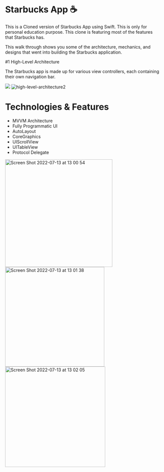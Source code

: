 # Starbucks App ☕
This is a Cloned version of Starbucks App using Swift. This is only for personal education purpose.
This clone is featuring most of the features that Starbucks has.


This walk through shows you some of the architecture, mechanics, and designs that went into building the Starbucks application.

#1 High-Level Architecture

The Starbucks app is made up for various view controllers, each containing their own navigation bar.

![](https://user-images.githubusercontent.com/89012665/178704528-42ec54a5-ff80-41b5-bfeb-9d13a64a1510.png)
![high-level-architecture2](https://user-images.githubusercontent.com/89012665/178704762-4f77a5a3-457d-45ec-9a77-46d3b026fdc5.png)
# Technologies & Features

- MVVM Architecture
- Fully Programmatic UI
- AutoLayout
- CoreGraphics
- UIScrollView
- UITableView
- Protocol Delegate
<img width="347" alt="Screen Shot 2022-07-13 at 13 00 54" src="https://user-images.githubusercontent.com/89012665/178707850-1c5a9812-01a9-4c64-9f74-7d9316e8ae27.png">
<img width="321" alt="Screen Shot 2022-07-13 at 13 01 38" src="https://user-images.githubusercontent.com/89012665/178707866-2e431b20-bca9-48b0-b416-b4529f4f2767.png">
<img width="324" alt="Screen Shot 2022-07-13 at 13 02 05" src="https://user-images.githubusercontent.com/89012665/178707873-2720a3a3-dade-4401-bb98-890762de6a4a.png">
